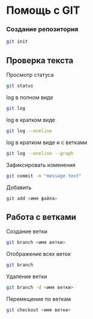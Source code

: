 # Помощь с GIT

### Создание репозитория
```sh
git init
```

## Проверка текста

Просмотр статуса
```sh
git status
```

log в полном виде
```sh
git log
```

log в кратком виде
```sh
git log --oneline
```

log в кратком виде и с ветками
```sh
git log --oneline --graph
```

Зафиксировать изменения
```sh
git commit -m "message text"
```

Добавить
```sh
git add <имя файла>
```

## Работа с ветками

Создание ветки
```sh
git branch <имя ветки>
```

Отображение всех веток
```sh
git branch
```

Удаление ветки
```sh
git branch -d <имя ветки>
```


Перемещение по веткам
```sh
git checkout <имя ветки>
```
